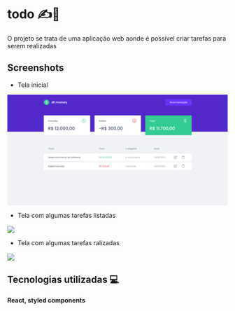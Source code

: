 # todo ✍💜

O projeto se trata de uma aplicação web aonde é possível criar tarefas para serem realizadas

## Screenshots

- Tela inicial

<img align="center" src="https://github.com/Jeanduarty/dtmoney/blob/main/public/home.png">

- Tela com algumas tarefas listadas

<img align="center" src="https://github.com/Jeanduarty/dtmoney/blob/main/public/tasksListed.png">

- Tela com algumas tarefas ralizadas

<img align="center" src="https://github.com/Jeanduarty/dtmoney/blob/main/public/tasksDone.png">


## Tecnologias utilizadas 💻

**React, styled components** 


